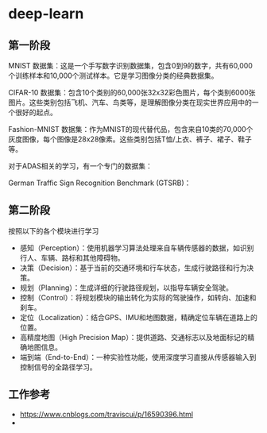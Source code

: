 # deep-learn

## 第一阶段

MNIST 数据集：这是一个手写数字识别数据集，包含0到9的数字，共有60,000个训练样本和10,000个测试样本。它是学习图像分类的经典数据集。

CIFAR-10 数据集：包含10个类别的60,000张32x32彩色图片，每个类别6000张图片。这些类别包括飞机、汽车、鸟类等，是理解图像分类在现实世界应用中的一个很好的起点。

Fashion-MNIST 数据集：作为MNIST的现代替代品，包含来自10类的70,000个灰度图像，每个图像是28x28像素。这些类别包括T恤/上衣、裤子、裙子、鞋子等。

对于ADAS相关的学习，有一个专门的数据集：

German Traffic Sign Recognition Benchmark (GTSRB)：

## 第二阶段

按照以下的各个模块进行学习

+ 感知（Perception）：使用机器学习算法处理来自车辆传感器的数据，如识别行人、车辆、路标和其他障碍物。
+ 决策（Decision）：基于当前的交通环境和行车状态，生成行驶路径和行为决策。
+ 规划（Planning）：生成详细的行驶路径规划，以指导车辆安全驾驶。
+ 控制（Control）：将规划模块的输出转化为实际的驾驶操作，如转向、加速和刹车。
+ 定位（Localization）：结合GPS、IMU和地图数据，精确定位车辆在道路上的位置。
+ 高精度地图（High Precision Map）：提供道路、交通标志以及地面标记的精确地图信息。
+ 端到端（End-to-End）：一种实验性功能，使用深度学习直接从传感器输入到控制信号的全路径学习。

## 工作参考

+ https://www.cnblogs.com/traviscui/p/16590396.html
+ 
